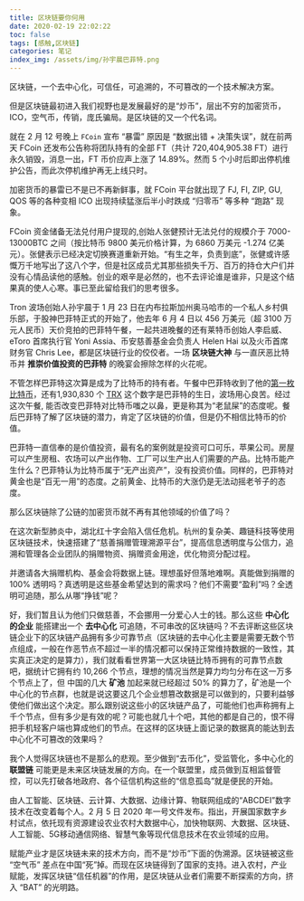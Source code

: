 ```yaml
---
title: 区块链要你何用
date: 2020-02-19 22:02:22
toc: false
tags: [感触,区块链]
categories: 笔记
index_img: /assets/img/孙宇晨巴菲特.png
---
```


区块链，一个去中心化，可信任，可追溯的，不可篡改的一个技术解决方案。

但是区块链最初进入我们视野也是发展最好的是“炒币”，层出不穷的加密货币，ICO，空气币，传销，庞氏骗局。是区块链的又一个代名词。

就在 2 月 12 号晚上 `FCoin` 宣布 “暴雷” 原因是 “数据出错 + 决策失误”，就在前两天 FCoin 还发布公告称将团队持有的全部 FT（共计 720,404,905.38 FT）进行永久销毁，消息一出，FT 币价应声上涨了 14.89%。然而 5 个小时后即出停机维护公告，而此次停机维护再无上线只时。

加密货币的暴雷已不是已不再新鲜事，就 FCoin 平台就出现了 FJ, FI, ZIP, GU, QOS 等的各种变相 ICO 出现持续猛涨后半小时跌成 “归零币” 等多种 “跑路” 现象。

FCoin 资金储备无法兑付用户提现的,创始人张健预计无法兑付的规模介于 7000-13000BTC 之间（按比特币 9800 美元价格计算，为 6860 万美元 -1.274 亿美元）。张健表示已经决定切换赛道重新开始。“有生之年，负责到底”，张健或许感慨万千地写出了这八个字，但是社区成员尤其那些损失千万、百万的持仓大户们并没有心情品读他的感触。创业的艰辛是必然的，也不去评论谁是谁非，只是这个结果真的使人心寒。事已至此留给我们的思考很多。

Tron 波场创始人孙宇晨于 1 月 23 日在内布拉斯加州奥马哈市的一个私人乡村俱乐部，于股神巴菲特正式的开始了，他去年 6 月 4 日以 456 万美元（超 3100 万元人民币）天价竞拍的巴菲特午餐，一起共进晚餐的还有莱特币创始人李启威、eToro 首席执行官 Yoni Assia、币安慈善基金会负责人 Helen Hai 以及火币首席财务官 Chris Lee，都是区块链行业的佼佼者。一场 **区块链大神** 与一直厌恶比特币并 **推崇价值投资的巴菲特** 的晚宴会擦除怎样的火花呢。

不管怎样巴菲特这次算是成为了比特币的持有者。午餐中巴菲特收到了他的[第一枚比特币](https://btc.com/3AsXDKX1etLgegepVeJbhj7WeZiypVMgdt)，还有1,930,830 个 [TRX](https://tronscan.org/#/address/TFtQ66PeCKB29CKoLGyTYsh3k9oU6tuy7L) 这个数字是巴菲特的生日，波场用心良苦。经过这次午餐, 能否改变巴菲特对比特币嗤之以鼻，更是称其为“老鼠屎”的态度呢。餐后巴菲特了解了区块链的潜力，肯定了区块链的价值，但是仍不相信比特币的价值。

巴菲特一直信奉的是价值投资，最有名的案例就是投资可口可乐，苹果公司。房屋可以产生房租、农场可以产出作物、工厂可以生产出人们需要的产品。比特币能产生什么？巴菲特认为比特币属于“无产出资产”，没有投资价值。同样的，巴菲特对黄金也是“百无一用”的态度。之前黄金、比特币的大涨仍是无法动摇老爷子的态度。

那么区块链除了公链的加密货币就不再有其他领域的价值了吗？

在这次新型肺炎中，湖北红十字会陷入信任危机。杭州的复杂美、趣链科技等使用区块链技术，快速搭建了“慈善捐赠管理溯源平台”，提高信息透明度与公信力，追溯和管理各企业团队的捐赠物资、捐赠资金用途，优化物资分配过程。

并邀请各大捐赠机构、基金会将数据上链。理想虽好但落地难啊。真能做到捐赠的 100% 透明吗？真透明是这些基金希望达到的需求吗？他们不需要“盈利”吗？全透明可追随，那么从哪“挣钱”呢？

好，我们暂且认为他们只做慈善，不会挪用一分爱心人士的钱。那么这些 **中心化的企业** 能搭建出一个 **去中心化** 可追随，不可串改的区块链吗？不去评断这些区块链企业下的区块链产品拥有多少可靠节点（区块链的去中心化主要是需要无数个节点组成，一般在作恶节点不超过一半的情况都可以保持正常维持数据的一致性，其实真正决定的是算力），我们就看看世界第一大区块链比特币拥有的可靠节点数吧，据统计它拥有约 10,266 个节点，理想的情况当然是算力均匀分布在这一万多个节点上了，但 中国的几大 **矿池** 加起来就已经超过 50% 的算力了，矿池是一个中心化的节点群，也就是说这要这几个企业想篡改数据是可以做到的，只要利益够使他们做出这个决定。那么跟别说这些小的区块链产品了，可能他们也声称拥有上千个节点，但有多少是有效的呢？可能也就几十个吧，其他的都是自己的，恨不得把手机轻客户端也算成他们的节点。在这样的区块链上面记录的数据真的能达到去中心化不可篡改的效果吗？

我个人觉得区块链也不是那么的悲观。至少做到“去币化”，受监管化，多中心化的 **联盟链** 可能更是未来区块链发展的方向。在一个联盟里，成员做到互相监督管控，可以先打破各地政府、各个征信机构这些的“信息孤岛”就是便民的开始。

由人工智能、区块链、云计算、大数据、边缘计算、物联网组成的“ABCDEI”数字技术在改变着每个人。2 月 5 日 2020 年一号文件发布。指出，开展国家数字乡村试点，依托现有资源建设农业农村大数据中心，加快物联网、大数据、区块链、人工智能、5G移动通信网络、智慧气象等现代信息技术在农业领域的应用。

赋能产业才是区块链未来的技术方向，而不是“炒币”下面的伪溯源。区块链被这些 “空气币” 差点在中国“死”掉。而现在区块链得到了国家的支持。进入农村，产业赋能，发挥区块链“信任机器”的作用，是区块链从业者们需要不断探索的方向，挤入 “BAT” 的光明路。
